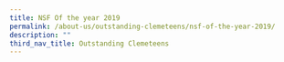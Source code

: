 ```yaml
---
title: NSF Of the year 2019
permalink: /about-us/outstanding-clemeteens/nsf-of-the-year-2019/
description: ""
third_nav_title: Outstanding Clemeteens
---
```

